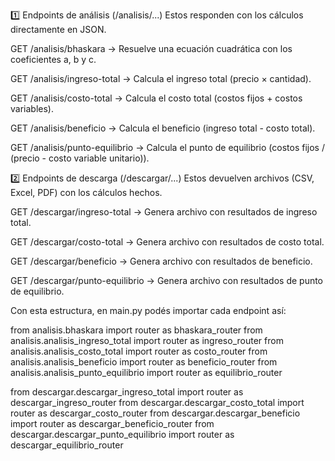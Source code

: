 1️⃣ Endpoints de análisis (/analisis/...)
Estos responden con los cálculos directamente en JSON.

GET /analisis/bhaskara → Resuelve una ecuación cuadrática con los coeficientes a, b y c.

GET /analisis/ingreso-total → Calcula el ingreso total (precio × cantidad).

GET /analisis/costo-total → Calcula el costo total (costos fijos + costos variables).

GET /analisis/beneficio → Calcula el beneficio (ingreso total - costo total).

GET /analisis/punto-equilibrio → Calcula el punto de equilibrio (costos fijos / (precio - costo variable unitario)).

2️⃣ Endpoints de descarga (/descargar/...)
Estos devuelven archivos (CSV, Excel, PDF) con los cálculos hechos.

GET /descargar/ingreso-total → Genera archivo con resultados de ingreso total.

GET /descargar/costo-total → Genera archivo con resultados de costo total.

GET /descargar/beneficio → Genera archivo con resultados de beneficio.

GET /descargar/punto-equilibrio → Genera archivo con resultados de punto de equilibrio.


Con esta estructura, en main.py podés importar cada endpoint así:

from analisis.bhaskara import router as bhaskara_router
from analisis.analisis_ingreso_total import router as ingreso_router
from analisis.analisis_costo_total import router as costo_router
from analisis.analisis_beneficio import router as beneficio_router
from analisis.analisis_punto_equilibrio import router as equilibrio_router

from descargar.descargar_ingreso_total import router as descargar_ingreso_router
from descargar.descargar_costo_total import router as descargar_costo_router
from descargar.descargar_beneficio import router as descargar_beneficio_router
from descargar.descargar_punto_equilibrio import router as descargar_equilibrio_router
